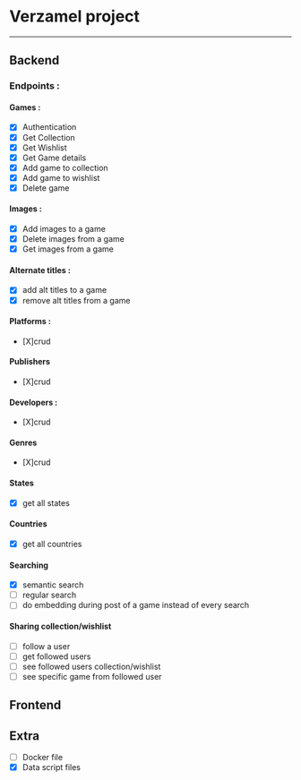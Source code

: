 # Verzamel project
---
## Backend

### Endpoints :
#### Games :
- [X] Authentication
- [X] Get Collection
- [X] Get Wishlist
- [X] Get Game details
- [X] Add game to collection
- [X] Add game to wishlist
- [X] Delete game

#### Images :
- [X] Add images to a game
- [X] Delete images from a game
- [X] Get images from a game

#### Alternate titles :
- [X] add alt titles to a game
- [X] remove alt titles from a game

#### Platforms :
- [X]crud

#### Publishers
- [X]crud

#### Developers :
- [X]crud

#### Genres
- [X]crud

#### States
- [X] get all states

#### Countries
- [X] get all countries

#### Searching
- [X] semantic search
- [ ] regular search
- [ ] do embedding during post of a game instead of every search

#### Sharing collection/wishlist
- [ ] follow a user
- [ ] get followed users
- [ ] see followed users collection/wishlist
- [ ] see specific game from followed user

## Frontend

## Extra
- [ ] Docker file
- [X] Data script files